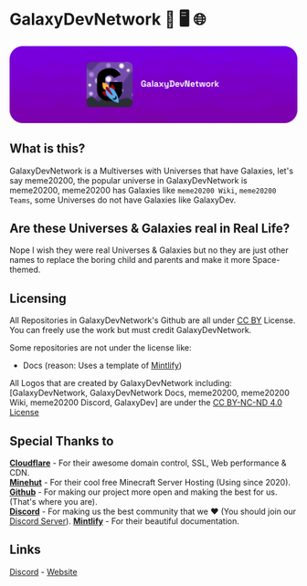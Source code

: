 # GalaxyDevNetwork 🌌 🖥️ 🌐
![GalaxyDevNetwork Banner](https://raw.githubusercontent.com/galaxydevnetwork/.github/main/profile/GDN.png)
## What is this?
GalaxyDevNetwork is a Multiverses with Universes that have Galaxies, let's say meme20200, the popular universe in GalaxyDevNetwork is meme20200,
meme20200 has Galaxies like `meme20200 Wiki`, `meme20200 Teams`, some Universes do not have Galaxies like GalaxyDev.

## Are these Universes & Galaxies real in Real Life?
Nope I wish they were real Universes & Galaxies but no they are just other names to replace the boring child and parents and make it more Space-themed.

## Licensing
All Repositories in GalaxyDevNetwork's Github are all under [CC BY](https://creativecommons.org/licenses/by/4.0/) License. You can freely use the work but must credit GalaxyDevNetwork.

Some repositories are not under the license like:
- Docs (reason: Uses a template of [Mintlify](https://mintlify.com))

All Logos that are created by GalaxyDevNetwork including: [GalaxyDevNetwork, GalaxyDevNetwork Docs, meme20200, meme20200 Wiki, meme20200 Discord, GalaxyDev] are under the [CC BY-NC-ND 4.0 License](https://creativecommons.org/licenses/by-nc-nd/4.0/) 
## Special Thanks to
**[Cloudflare](https://cloudflare.com)** - For their awesome domain control, SSL, Web performance & CDN.<br>
**[Minehut](https://minehut.com)** - For their cool free Minecraft Server Hosting (Using since 2020).<br>
**[Github](https://github.com)** - For making our project more open and making the best for us. (That's where you are).<br>
**[Discord](https://discord.com)** - For making us the best community that we :heart: (You should join our [Discord Server](https://discord.gg/pvMdwVhekf)).
**[Mintlify](https://mintlify.com)** - For their beautiful documentation.

## Links
[Discord](https://discord.gg/pvMdwVhekf) - [Website](https://galaxydevnetwork.com)
